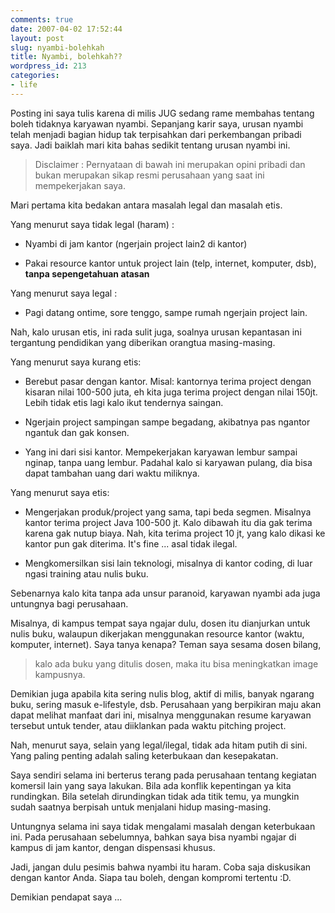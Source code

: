 ```yaml
---
comments: true
date: 2007-04-02 17:52:44
layout: post
slug: nyambi-bolehkah
title: Nyambi, bolehkah??
wordpress_id: 213
categories:
- life
---
```


Posting ini saya tulis karena di milis JUG sedang rame membahas tentang boleh tidaknya karyawan nyambi. Sepanjang karir saya, urusan nyambi telah menjadi bagian hidup tak terpisahkan dari perkembangan pribadi saya. Jadi baiklah mari kita bahas sedikit tentang urusan nyambi ini. 



> Disclaimer : Pernyataan di bawah ini merupakan opini pribadi dan bukan merupakan sikap resmi perusahaan yang saat ini mempekerjakan saya. 



Mari pertama kita bedakan antara masalah legal dan masalah etis. 

Yang menurut saya tidak legal (haram) : 



	
  * Nyambi di jam kantor (ngerjain project lain2 di kantor)

	
  * Pakai resource kantor untuk project lain (telp, internet, komputer, dsb), **tanpa sepengetahuan atasan**





Yang menurut saya legal : 

	
  * Pagi datang ontime, sore tenggo, sampe rumah ngerjain project lain. 



Nah, kalo urusan etis, ini rada sulit juga, soalnya urusan kepantasan ini tergantung pendidikan yang diberikan orangtua masing-masing. 

Yang menurut saya kurang etis: 

	
  * Berebut pasar dengan kantor. Misal: kantornya terima project dengan kisaran nilai 100-500 juta, eh kita juga terima project dengan nilai 150jt. Lebih tidak etis lagi kalo ikut tendernya saingan. 

	
  * Ngerjain project sampingan sampe begadang, akibatnya pas ngantor ngantuk dan gak konsen. 

	
  * Yang ini dari sisi kantor. Mempekerjakan karyawan lembur sampai nginap, tanpa uang lembur. Padahal kalo si karyawan pulang, dia bisa dapat tambahan uang dari waktu miliknya. 



Yang menurut saya etis: 

	
  * Mengerjakan produk/project yang sama, tapi beda segmen. Misalnya kantor terima project Java 100-500 jt. Kalo dibawah itu dia gak terima karena gak nutup biaya. Nah, kita terima project 10 jt,  yang kalo dikasi ke kantor pun gak diterima. It's fine ... asal tidak ilegal. 

	
  * Mengkomersilkan sisi lain teknologi, misalnya di kantor coding, di luar ngasi training atau nulis buku. 



Sebenarnya kalo kita tanpa ada unsur paranoid, karyawan nyambi ada juga untungnya bagi perusahaan. 

Misalnya, di kampus tempat saya ngajar dulu, dosen itu dianjurkan untuk nulis buku, walaupun dikerjakan menggunakan resource kantor (waktu, komputer, internet). Saya tanya kenapa? Teman saya sesama dosen bilang, 



> kalo ada buku yang ditulis dosen, maka itu bisa meningkatkan image kampusnya. 



Demikian juga apabila kita sering nulis blog, aktif di milis, banyak ngarang buku, sering masuk e-lifestyle, dsb. Perusahaan yang berpikiran maju akan dapat melihat manfaat dari ini, misalnya menggunakan resume karyawan tersebut untuk tender, atau diiklankan pada waktu pitching project. 

Nah, menurut saya, selain yang legal/ilegal, tidak ada hitam putih di sini. 
Yang paling penting adalah saling keterbukaan dan kesepakatan. 

Saya sendiri selama ini berterus terang pada perusahaan tentang kegiatan komersil lain yang saya lakukan. Bila ada konflik kepentingan ya kita rundingkan. 
Bila setelah dirundingkan tidak ada titik temu, ya mungkin sudah saatnya berpisah untuk menjalani hidup masing-masing. 

Untungnya selama ini saya tidak mengalami masalah dengan keterbukaan ini. Pada perusahaan sebelumnya, bahkan saya bisa nyambi ngajar di kampus di jam kantor, dengan dispensasi khusus. 

Jadi, jangan dulu pesimis bahwa nyambi itu haram. Coba saja diskusikan dengan kantor Anda. Siapa tau boleh, dengan kompromi tertentu :D.

Demikian pendapat saya ... 

